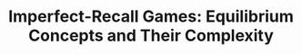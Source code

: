 ---
title: "Imperfect-Recall Games: Equilibrium Concepts and Their Complexity"
collection: workingpapers
# # permalink: /publication/2023-08-19-The-Computational-Complexity-of-Single-Player-Imperfect-Recall-Games
# # permalink: '/files/paper11.pdf' #../files/paper11.pdf #../files/preservinggametrafos.pdf #/files/paper1.pdf 
# filelink: '/files/complexityspir.pdf' 
# # excerpt: 'This paper is about the number 1. The number 2 is left for future work.'
# date: 2023-08-19
# authors: Emanuel Tewolde, Caspar Oesterheld, Vincent Conitzer, and Paul W. Goldberg
# status: To appear in
# venue: 'International Joint Conference on Artificial Intelligence (IJCAI) 2023'
# paperurl: 'https://www.ijcai.org/proceedings/2023/321'
# arxivurl: 'https://arxiv.org/abs/2305.17805'
# #slidesurl: 'https://arxiv.org/abs/2111.00076'
# #videourl: 'https://arxiv.org/abs/2111.00076'
# #citation: 'Your Name, You. (2009). &quot;Paper Title Number 1.&quot; <i>Journal 1</i>. 1(1).'
# # image: '/images/dblpicon.png'

# #<a href=" ../files/CV_Emanuel_Tewolde_26_04_23.pdf " target="_blank"  rel="noopener noreferrer">CV</a>, Bla bla, <a href=" ../files/paper1.pdf " target="_blank"  rel="noopener noreferrer">paper1</a>, Bla bla, <a href=" ../files/preservinggametrafos.pdf " target="_blank"  rel="noopener noreferrer">GEB23preprint</a> 
---